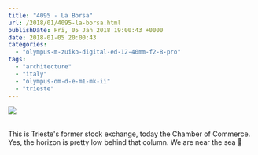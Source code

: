 ```yaml
---
title: "4095 - La Borsa"
url: /2018/01/4095-la-borsa.html
publishDate: Fri, 05 Jan 2018 19:00:43 +0000
date: 2018-01-05 20:00:43
categories: 
  - "olympus-m-zuiko-digital-ed-12-40mm-f2-8-pro"
tags: 
  - "architecture"
  - "italy"
  - "olympus-om-d-e-m1-mk-ii"
  - "trieste"
---
```

<div class="container">
<div class="center"><a target="_blank" href="https://d25zfm9zpd7gm5.cloudfront.net/1200x1200/2017/20170526_150702_lr.jpg"><img class="webfeedsFeaturedVisual" src="https://d25zfm9zpd7gm5.cloudfront.net/0600x0600/2017/20170526_150702_lr.jpg" /></a></div>
</div>
<br />

This is Trieste's former stock exchange, today the Chamber of Commerce. Yes, the horizon is pretty low behind that column. We are near the sea 🙂
